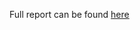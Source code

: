 Full report can be found [here](https://citizenlab.org/2013/11/asia-chats-investigating-regionally-based-keyword-censorship-line/)
